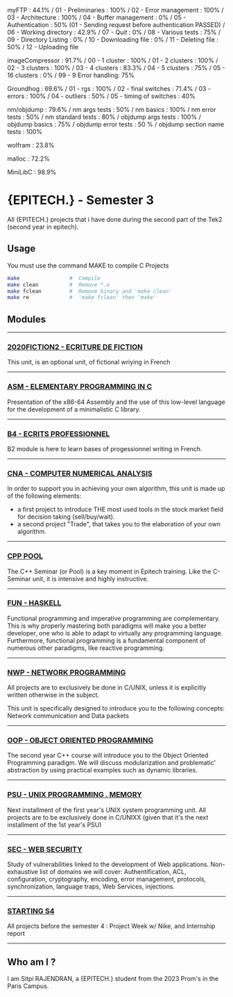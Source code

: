 myFTP : 44.1%
/		01 - Preliminaries : 100%
/		02 - Error management : 100%
/		03 - Architecture : 100%
/		04 - Buffer management : 0%
/		05 - Authentication : 50% (01 - Sending request before authentication PASSED)
/		06 - Working directory : 42.9%
/		07 - Quit : 0%
/		08 - Various tests : 75%
/		09 - Directory Listing : 0%
/		10 - Downloading file : 0%
/		11 - Deleting file : 50%
/		12 - Uploading file
 
imageCompressor : 91.7%
/		00 - 1 cluster : 100%
/		01 - 2 clusters : 100%
/		02 - 3 clusters : 100%
/		03 - 4 clusters : 83.3%
/		04 - 5 clusters : 75%
/		05 - 16 clusters : 0%
/		99 - 9 Error handling: 75%
  
Groundhog : 69.6%
/		01 - rgs : 100%
/		02 - final switches : 71.4%
/		03 - errors : 100%
/		04 - outliers : 50%
/		05 - timing of switches : 40%
 
nm/objdump : 79.6%
/		nm args tests : 50%
/		nm basics : 100%
/		nm error tests : 50%
/		nm standard tests : 80%
/		objdump args tests : 100%
/		objdump basics : 75%
/		objdump error tests : 50 %
/		objdump section name tests : 100%
 
wolfram : 23.8%
  
malloc : 72.2%
  
MiniLibC : 98.9%

# {EPITECH.} - Semester 3

All {EPITECH.} projects that i have done during the second part of the Tek2 (second year in epitech).

## Usage

You must use the command MAKE to compile C Projects

```bash
make                #  Compile
make clean          #  Remove *.o
make fclean         #  Remove binary and 'make clean'
make re             #  'make fclean' then 'make'
```

## Modules

-----
### [2020FICTION2 - ECRITURE DE FICTION](https://github.com/SitpiRajendran/epitech-semester3/tree/master/2020FICTION2)
This unit, is an optional unit, of fictional wriying in French

-----
### [ASM - ELEMENTARY PROGRAMMING IN C](https://github.com/SitpiRajendran/epitech-semester3/tree/master/ASM)
Presentation of the x86-64 Assembly and the use of this low-level language for the development of a minimalistic C library.

-----
### [B4 - ECRITS PROFESSIONNEL](https://github.com/SitpiRajendran/epitech-semester3/tree/master/B4)
B2 module is here to learn bases of progessionnel writing in French.

-----
### [CNA -  COMPUTER NUMERICAL ANALYSIS](https://github.com/SitpiRajendran/epitech-semester3/tree/master/CNA/CNA_groundhog_2019)
In order to support you in achieving your own algorithm, this unit is made up of the following elements:
 - a first project to introduce THE most used tools in the stock market field for decision taking (sell/buy/wait).
 - a second project "Trade", that takes you to the elaboration of your own algorithm.

-----
### [CPP POOL](https://github.com/SitpiRajendran/epitech-semester3/tree/master/CppPool)
The C++ Seminar (or Pool) is a key moment in Epitech training. 
Like the C-Seminar unit, it is intensive and highly instructive.

-----
### [FUN - HASKELL](https://github.com/SitpiRajendran/epitech-semester3/tree/master/Haskell)
Functional programming and imperative programming are complementary. This is why properly mastering both paradigms will make you a better developer, one who is able to adapt to virtually any programming language. Furthermore, functional programming is a fundamental component of numerous other paradigms, like reactive programming.

-----
### [NWP - NETWORK PROGRAMMING](https://github.com/SitpiRajendran/epitech-semester3/tree/master/NWP)
All projects are to exclusively be done in C/UNIX, unless it is explicitly written otherwise in the subject.

This unit is specifically designed to introduce you to the following concepts: Network communication and Data packets

-----
### [OOP - OBJECT ORIENTED PROGRAMMING](https://github.com/SitpiRajendran/epitech-semester3/tree/master/OOP)
The second year C++ course will introduce you to the Object Oriented Programming paradigm. 
We will discuss modularization and problematic' abstraction by using practical examples such as dynamic libraries.

-----
### [PSU - UNIX PROGRAMMING . MEMORY](https://github.com/SitpiRajendran/epitech-semester3/tree/master/PSU)
Next installment of the first year's UNIX system programming unit. All projects are to be exclusively done in C/UNIXX (given that it's the next installment of the 1st year's PSU)

-----
### [SEC - WEB SECURITY](https://github.com/SitpiRajendran/epitech-semester3/tree/master/SEC_CFP_2019)
Study of vulnerabilities linked to the development of Web applications. 
Non-exhaustive list of domains we will cover: Authentification, ACL, configuration, cryptography, encoding, error management, protocols, synchronization, language traps, Web Services, injections.

-----
### [STARTING S4](https://github.com/SitpiRajendran/epitech-semester3/tree/master/StartingS4)
All projects before the semester 4 : Project Week w/ Nike, and Internship report

-----
## Who am I ?

I am Sitpi RAJENDRAN, a {EPITECH.} student from the 2023 Prom's in the Paris Campus.
